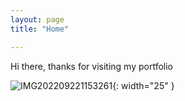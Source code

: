 ```yaml
---
layout: page
title: "Home"

---
```


Hi there, thanks for visiting my portfolio

![IMG202209221153261](https://github.com/firoyj/firoyj.github.io/assets/101256554/d3c76b4c-fe2e-455f-bb8b-959750fde456){: width="25" }


